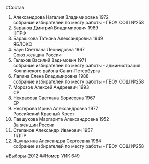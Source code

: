 #Состав
1. Александрова Наталия Владимировна 1972   
    собрание избирателей по месту работы - ГБОУ СОШ №258
2. Баранов Дмитрий Владимирович 1989   
    КПРФ
3. Барашкова Татьяна Александровна 1949   
    ЯБЛОКО
4. Баун Светлана Леонидовна 1967   
    Союз женщин России
5. Галахов Василий Вадимович 1971   
    собрание избирателей по месту работы - администрация Колпинского района Санкт-Петербурга
6. Лапина Елена Владимировна 1988   
    собрание избирателей по месту работы - ГБОУ СОШ №258
7. Морозов Алексей Андреевич 1993   
    СР
8. Некрасова Светлана Борисовна 1967   
    ЕР
9. Нестерова Ирина Александровна 1977   
    Российский Красный Крест
10. Павшукова Маргарита Александровна 1952   
    За женщин России
11. Степанов Александр Иванович 1957   
    ЛДПР
12. Яшунькина Александра Сергеевна 1984   
    собрание избирателей по месту работы - ГБОУ СОШ №258

#Выборы-2012
##Номер УИК
649